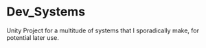 # Dev_Systems
Unity Project for a multitude of systems that I sporadically make, for potential later use.
